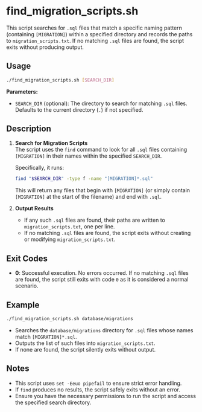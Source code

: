 # find_migration_scripts.sh

This script searches for `.sql` files that match a specific naming pattern (containing `[MIGRATION]`) within a specified directory and records the paths to `migration_scripts.txt`. If no matching `.sql` files are found, the script exits without producing output.

## Usage

```bash
./find_migration_scripts.sh [SEARCH_DIR]
```

**Parameters:**

- `SEARCH_DIR` (optional): The directory to search for matching `.sql` files. Defaults to the current directory (`.`) if not specified.

## Description

1. **Search for Migration Scripts**  
   The script uses the `find` command to look for all `.sql` files containing `[MIGRATION]` in their names within the specified `SEARCH_DIR`.  
   
   Specifically, it runs:
   ```bash
   find "$SEARCH_DIR" -type f -name "[MIGRATION]*.sql"
   ```
   
   This will return any files that begin with `[MIGRATION]` (or simply contain `[MIGRATION]` at the start of the filename) and end with `.sql`.

2. **Output Results**  
   - If any such `.sql` files are found, their paths are written to `migration_scripts.txt`, one per line.
   - If no matching `.sql` files are found, the script exits without creating or modifying `migration_scripts.txt`.

## Exit Codes

- **0**: Successful execution. No errors occurred. If no matching `.sql` files are found, the script still exits with code `0` as it is considered a normal scenario.

## Example

```bash
./find_migration_scripts.sh database/migrations
```

- Searches the `database/migrations` directory for `.sql` files whose names match `[MIGRATION]*.sql`.
- Outputs the list of such files into `migration_scripts.txt`.
- If none are found, the script silently exits without output.

## Notes

- This script uses `set -Eeuo pipefail` to ensure strict error handling.
- If `find` produces no results, the script safely exits without an error.
- Ensure you have the necessary permissions to run the script and access the specified search directory.